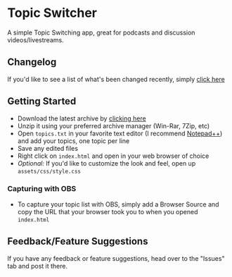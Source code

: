 # Topic Switcher
A simple Topic Switching app, great for podcasts and discussion videos/livestreams.

## Changelog
If you'd like to see a list of what's been changed recently, simply [click here](https://github.com/xlxAciDxlx/Topic-Switcher/blob/master/CHANGELOG.md)

## Getting Started
- Download the latest archive by [clicking here](https://github.com/xlxAciDxlx/Topic-Switcher/archive/master.zip)
- Unzip it using your preferred archive manager (Win-Rar, 7Zip, etc)
- Open `topics.txt` in your favorite text editor (I recommend [Notepad++](https://notepad-plus-plus.org/)) and add your topics, one topic per line
- Save any edited files
- Right click on `index.html` and open in your web browser of choice
- *Optional:* If you'd like to customize the look and feel, open up `assets/css/style.css`

### Capturing with OBS
- To capture your topic list with OBS, simply add a Browser Source and copy the URL that your browser took you to when you opened `index.html`

## Feedback/Feature Suggestions
If you have any feedback or feature suggestions, head over to the "Issues" tab and post it there.